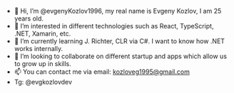 - 👋 Hi, I’m @evgenyKozlov1996, my real name is Evgeny Kozlov, I am 25 years old.
- 👀 I’m interested in different technologies such as React, TypeScript, .NET, Xamarin, etc.
- 🌱 I’m currently learning J. Richter, CLR via C#. I want to know how .NET works internally.
- 💞️ I’m looking to collaborate on different startup and apps which allow us to grow up in skills.
- 📫 You can contact me via email: kozloveg1995@gmail.com
- Tg: @evgkozlovdev

<!---
evgenyKozlov1996/evgenyKozlov1996 is a ✨ special ✨ repository because its `README.md` (this file) appears on your GitHub profile.
You can click the Preview link to take a look at your changes.
--->
